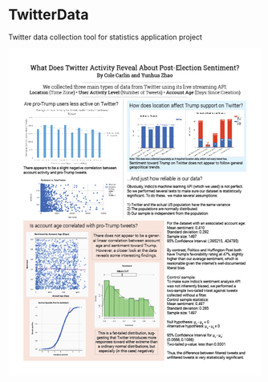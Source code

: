 # TwitterData
Twitter data collection tool for statistics application project

![Infographic](https://github.com/yunhua98/TwitterData/blob/master/twitter_infographic.png "Infographic")

